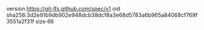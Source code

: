version https://git-lfs.github.com/spec/v1
oid sha256:3d2e91b9db902e948dcb38dcf8a3e68d5783a6b965a84068cf769f3551a2f31f
size 66
